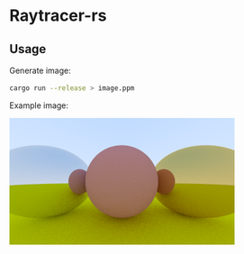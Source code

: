 # Raytracer-rs

## Usage

Generate image:

```sh
cargo run --release > image.ppm
```

Example image:

![Image](./images/image.png "Ray tracing example")
